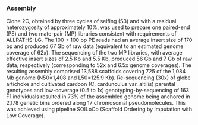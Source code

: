 ### Assembly

Clone 2C, obtained by three cycles of selfing (S3) and with a residual
heterozygosity of approximately 10%, was used to prepare one paired-end
(PE) and two mate-pair (MP) libraries consistent with requirements of
ALLPATHS-LG. The 100 + 100 bp PE reads had an average insert size of 170
bp and produced 67 Gb of raw data (equivalent to an estimated genome
coverage of 62x). The sequencing of the two MP libraries, with average
effective insert sizes of 2.5 Kb and 5.5 Kb, produced 56 Gb and 7 Gb of
raw data, respectively (corresponding to 52x and 6.5x genome coverages).
The resulting assembly comprised 13,588 scaffolds covering 725 of the
1,084 Mb genome (N50=1,408 and L50=125.9 Kb). Re-sequencing (30x) of
globe artichoke and cultivated cardoon (C. cardunculus var. altilis)
parental genotypes and low-coverage (0.5 to 1x) genotyping-by-sequencing
of 163 F1 individuals resulted in 73% of the assembled genome being
anchored in 2,178 genetic bins ordered along 17 chromosomal
pseudomolecules. This was achieved using pipeline SOILoCo (Scaffold
Ordering by Imputation with Low Coverage).
